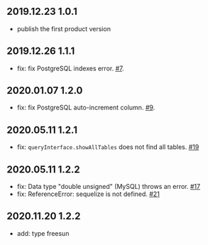 ## 2019.12.23 1.0.1

- publish the first product version

## 2019.12.26 1.1.1

- fix: fix PostgreSQL indexes error. [#7](https://github.com/nodejh/sequelize-automate/issues/7).

## 2020.01.07 1.2.0

- fix: fix PostgreSQL auto-increment column. [#9](https://github.com/nodejh/sequelize-automate/issues/9).

## 2020.05.11 1.2.1

- fix: `queryInterface.showAllTables` does not find all tables. [#19](https://github.com/nodejh/sequelize-automate/issues/19)

## 2020.05.11 1.2.2

- fix: Data type "double unsigned" (MySQL) throws an error. [#17](https://github.com/nodejh/sequelize-automate/issues/17)
- fix: ReferenceError: sequelize is not defined. [#21](https://github.com/nodejh/sequelize-automate/issues/21)

## 2020.11.20 1.2.2

- add: type freesun
